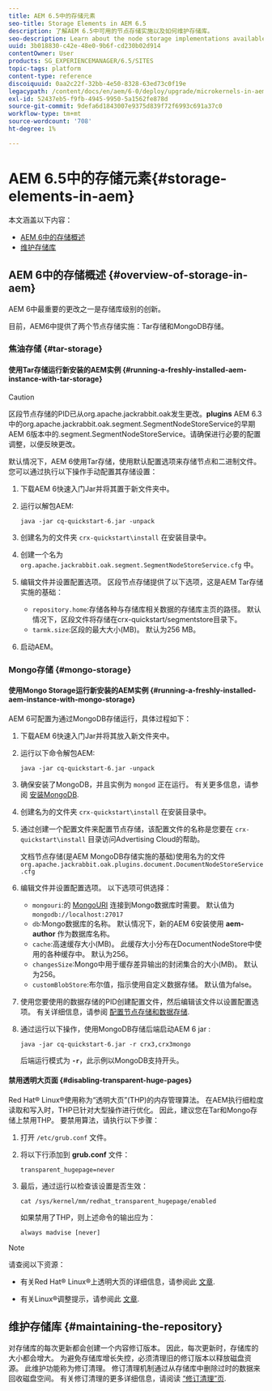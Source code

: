 ```yaml
---
title: AEM 6.5中的存储元素
seo-title: Storage Elements in AEM 6.5
description: 了解AEM 6.5中可用的节点存储实施以及如何维护存储库。
seo-description: Learn about the node storage implementations available in AEM 6.5 and how to maintain the repository.
uuid: 3b018830-c42e-48e0-9b6f-cd230b02d914
contentOwner: User
products: SG_EXPERIENCEMANAGER/6.5/SITES
topic-tags: platform
content-type: reference
discoiquuid: 0aa2c22f-32bb-4e50-8328-63ed73c0f19e
legacypath: /content/docs/en/aem/6-0/deploy/upgrade/microkernels-in-aem-6-0
exl-id: 52437eb5-f9fb-4945-9950-5a1562fe878d
source-git-commit: 9defa6d1843007e9375d839f72f6993c691a37c0
workflow-type: tm+mt
source-wordcount: '708'
ht-degree: 1%

---
```


# AEM 6.5中的存储元素{#storage-elements-in-aem}

本文涵盖以下内容：

* [AEM 6中的存储概述](/help/sites-deploying/storage-elements-in-aem-6.md#overview-of-storage-in-aem)
* [维护存储库](/help/sites-deploying/storage-elements-in-aem-6.md#maintaining-the-repository)

## AEM 6中的存储概述 {#overview-of-storage-in-aem}

AEM 6中最重要的更改之一是存储库级别的创新。

目前，AEM6中提供了两个节点存储实施：Tar存储和MongoDB存储。

### 焦油存储 {#tar-storage}

#### 使用Tar存储运行新安装的AEM实例 {#running-a-freshly-installed-aem-instance-with-tar-storage}

>[!CAUTION]
>
>区段节点存储的PID已从org.apache.jackrabbit.oak发生更改。**plugins** AEM 6.3中的org.apache.jackrabbit.oak.segment.SegmentNodeStoreService的早期AEM 6版本中的.segment.SegmentNodeStoreService。请确保进行必要的配置调整，以便反映更改。

默认情况下，AEM 6使用Tar存储，使用默认配置选项来存储节点和二进制文件。 您可以通过执行以下操作手动配置其存储设置：

1. 下载AEM 6快速入门Jar并将其置于新文件夹中。
1. 运行以解包AEM:

   `java -jar cq-quickstart-6.jar -unpack`

1. 创建名为的文件夹 `crx-quickstart\install` 在安装目录中。

1. 创建一个名为 `org.apache.jackrabbit.oak.segment.SegmentNodeStoreService.cfg` 中。

1. 编辑文件并设置配置选项。 区段节点存储提供了以下选项，这是AEM Tar存储实施的基础：

   * `repository.home`:存储各种与存储库相关数据的存储库主页的路径。 默认情况下，区段文件将存储在crx-quickstart/segmentstore目录下。
   * `tarmk.size`:区段的最大大小(MB)。 默认为256 MB。

1. 启动AEM。

### Mongo存储 {#mongo-storage}

#### 使用Mongo Storage运行新安装的AEM实例 {#running-a-freshly-installed-aem-instance-with-mongo-storage}

AEM 6可配置为通过MongoDB存储运行，具体过程如下：

1. 下载AEM 6快速入门Jar并将其放入新文件夹中。
1. 运行以下命令解包AEM:

   `java -jar cq-quickstart-6.jar -unpack`

1. 确保安装了MongoDB，并且实例为 `mongod` 正在运行。 有关更多信息，请参阅 [安装MongoDB](https://docs.mongodb.org/manual/installation/).
1. 创建名为的文件夹 `crx-quickstart\install` 在安装目录中。
1. 通过创建一个配置文件来配置节点存储，该配置文件的名称是您要在 `crx-quickstart\install` 目录访问Advertising Cloud的帮助。

   文档节点存储(是AEM MongoDB存储实施的基础)使用名为的文件 `org.apache.jackrabbit.oak.plugins.document.DocumentNodeStoreService.cfg`

1. 编辑文件并设置配置选项。 以下选项可供选择：

   * `mongouri`:的 [MongoURI](https://docs.mongodb.org/manual/reference/connection-string/) 连接到Mongo数据库时需要。 默认值为 `mongodb://localhost:27017`
   * `db`:Mongo数据库的名称。 默认情况下，新的AEM 6安装使用 **aem-author** 作为数据库名称。
   * `cache`:高速缓存大小(MB)。 此缓存大小分布在DocumentNodeStore中使用的各种缓存中。 默认为256。
   * `changesSize`:Mongo中用于缓存差异输出的封闭集合的大小(MB)。 默认为256。
   * `customBlobStore`:布尔值，指示使用自定义数据存储。 默认值为false。

1. 使用您要使用的数据存储的PID创建配置文件，然后编辑该文件以设置配置选项。 有关详细信息，请参阅 [配置节点存储和数据存储](/help/sites-deploying/data-store-config.md).

1. 通过运行以下操作，使用MongoDB存储后端启动AEM 6 jar :

   ```shell
   java -jar cq-quickstart-6.jar -r crx3,crx3mongo
   ```

   后端运行模式为 **`-r`**，此示例以MongoDB支持开头。

#### 禁用透明大页面 {#disabling-transparent-huge-pages}

Red Hat® Linux®使用称为“透明大页”(THP)的内存管理算法。 在AEM执行细粒度读取和写入时，THP已针对大型操作进行优化。 因此，建议您在Tar和Mongo存储上禁用THP。 要禁用算法，请执行以下步骤：

1. 打开 `/etc/grub.conf` 文件。
1. 将以下行添加到 **grub.conf** 文件：

   ```
   transparent_hugepage=never
   ```

1. 最后，通过运行以检查该设置是否生效：

   ```
   cat /sys/kernel/mm/redhat_transparent_hugepage/enabled
   ```

   如果禁用了THP，则上述命令的输出应为：

   ```
   always madvise [never]
   ```

>[!NOTE]
>
>请查阅以下资源：
>
>* 有关Red Hat® Linux®上透明大页的详细信息，请参阅此 [文章](https://access.redhat.com/solutions/46111).
* 有关Linux®调整提示，请参阅此 [文章](https://experienceleague.adobe.com/docs/experience-manager-65/deploying/configuring/configuring-performance.html?lang=zh-Hans).
>


## 维护存储库 {#maintaining-the-repository}

对存储库的每次更新都会创建一个内容修订版本。 因此，每次更新时，存储库的大小都会增大。 为避免存储库增长失控，必须清理旧的修订版本以释放磁盘资源。 此维护功能称为修订清理。 修订清理机制通过从存储库中删除过时的数据来回收磁盘空间。 有关修订清理的更多详细信息，请阅读 [“修订清理”页](/help/sites-deploying/revision-cleanup.md).
